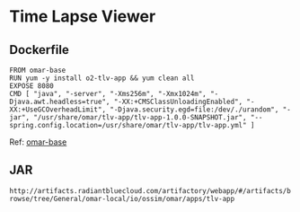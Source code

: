 # Time Lapse Viewer

## Dockerfile
```
FROM omar-base
RUN yum -y install o2-tlv-app && yum clean all
EXPOSE 8080
CMD [ "java", "-server", "-Xms256m", "-Xmx1024m", "-Djava.awt.headless=true", "-XX:+CMSClassUnloadingEnabled", "-XX:+UseGCOverheadLimit", "-Djava.security.egd=file:/dev/./urandom", "-jar", "/usr/share/omar/tlv-app/tlv-app-1.0.0-SNAPSHOT.jar", "--spring.config.location=/usr/share/omar/tlv-app/tlv-app.yml" ]
```
Ref: [omar-base](../../../../omar-base/docs/install-guide/omar-base.md)

## JAR
`http://artifacts.radiantbluecloud.com/artifactory/webapp/#/artifacts/browse/tree/General/omar-local/io/ossim/omar/apps/tlv-app`
